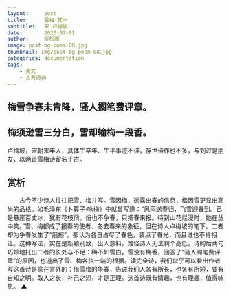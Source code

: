 ```yaml
---
layout:     post
title:      雪梅·其一
subtitle:   宋 卢梅坡
date:       2020-07-01
author:     听松阁
image: post-bg-poem-08.jpg
thumbnail: img/post-bg-poem-08.jpg
categories: documentation
tags:
    - 美文
    - 古典诗词
---
```


## 梅雪争春未肯降，骚人搁笔费评章。

## 梅须逊雪三分白，雪却输梅一段香。



卢梅坡，宋朝末年人，具体生卒年、生平事迹不详，存世诗作也不多，与刘过是朋友，以两首雪梅诗留名千古。





## 赏析

　　古今不少诗人往往把雪、梅并写。雪因梅，透露出春的信息，梅因雪更显出高尚的品格。如毛泽东《卜算子·咏梅》中就曾写道：“风雨送春归，飞雪迎春到。已是悬崖百丈冰，犹有花枝俏。俏也不争春，只把春来报。待到山花烂漫时，她在丛中笑。”雪、梅都成了报春的使者、冬去春来的象征。但在诗人卢梅坡的笔下，二者却为争春发生了“磨擦”，都认为各自占尽了春色，装点了春光，而且谁也不肯相让。这种写法，实在是新颖别致，出人意料，难怪诗人无法判个高低。诗的后两句巧妙地托出二者的长处与不足：梅不如雪白，雪没有梅香，回答了“骚人阁笔费评章”的原因，也道出了雪、梅各执一端的根据。读完全诗，我们似乎可以看出作者写这首诗是意在言外的：借雪梅的争春，告诫我们人各有所长，也各有所短，要有自知之明。取人之长，补己之短，才是正理。这首诗既有情趣，也有理趣，值得咏思。 ▲

